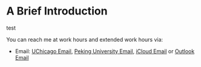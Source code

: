 # A Brief Introduction

test

You can reach me at work hours and extended work hours via:
 - Email: [UChicago Email](weizhixue@uchicago.edu), [Peking University Email](kevinjadams@pku.edu.cn), [iCloud Email](weizhi_xue@icloud.com) or [Outlook Email](xwz-20001118@outlook.com)
